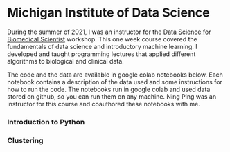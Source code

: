 # Michigan Institute of Data Science

During the summer of 2021, I was an instructor for the [Data Science for Biomedical Scientist](https://midas.umich.edu/data-science-for-biomedical-scientists/) workshop. This one week course covered the fundamentals of data science and introductory machine learning. I developed and taught programming lectures that applied different algorithms to biological and clinical data.

The code and the data are available in google colab notebooks below. Each notebook contains a description of the data used and some instructions for how to run the code. The notebooks run in google colab and used data stored on github, so you can run them on any machine. Ning Ping was an instructor for this course and coauthored these notebooks with me.

### Introduction to Python

### Clustering

###
